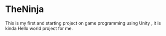 # TheNinja
This is my first and starting project on game programming using Unity , it is kinda Hello world project for me.
